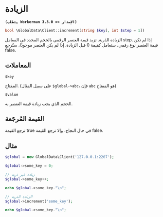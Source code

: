 # الزيادة
**``` (يتطلب Workerman الإصدار >= 3.3.0) ```**
```php
bool \GlobalData\Client::increment(string $key[, int $step = 1])
```
الزيادة الذرية. تزيد قيمة العنصر الرقمي بالحجم المحدد في المعامل step. إذا لم تكن قيمة العنصر نوع رقمي، ستعامل كقيمة 0 قبل الزيادة. إذا لم يكن العنصر موجودًا، ستُرجع false.

## المعاملات

 ``` $key ```

المفتاح. (على سبيل المثال ```$global->abc```، فإن ```abc``` هو المفتاح)


 ``` $value ```

الحجم الذي يجب زيادة قيمة العنصر به.

## القيمة المُرجَعة
ترجع القيمة true في حال النجاح، وإلا ترجع القيمة false.

## مثال

```php
$global = new GlobalData\Client('127.0.0.1:2207');

$global->some_key = 0;

// زيادة غير ذرية
$global->some_key++;

echo $global->some_key."\n";

// الزيادة الذرية
$global->increment('some_key');

echo $global->some_key."\n";
```
